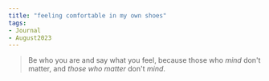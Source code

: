 ```yaml
---
title: "feeling comfortable in my own shoes"
tags:
- Journal
- August2023
---
```

> Be who you are and say what you feel, because those who _mind_ don't matter, and _those who matter_ don't _mind_.


